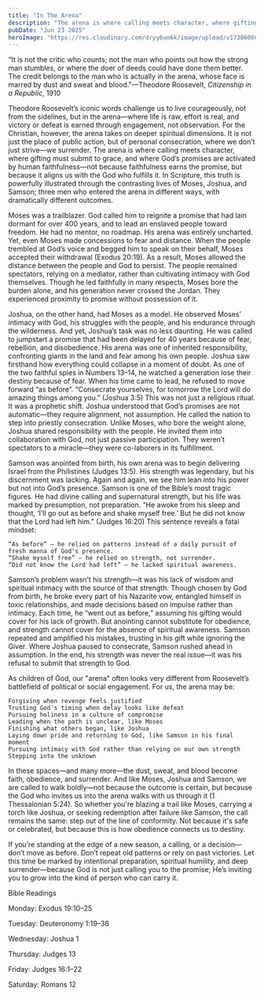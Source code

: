 ```yaml
---
title: "In The Arena"
description: "The arena is where calling meets character, where gifting must submit to grace, and where God’s promises are activated by human faithfulness—not because faithfulness earns the promise, but because it aligns us with the God who fulfills it."
pubDate: "Jun 23 2025"
heroImage: "https://res.cloudinary.com/dryy6uo6k/image/upload/v1738606017/greek_gekobx.jpg"
---
```


“It is not the critic who counts; not the man who points out how the strong man stumbles, or where the doer of deeds could have done them better. The credit belongs to the man who is actually in the arena, whose face is marred by dust and sweat and blood."—Theodore Roosevelt, _Citizenship in a Republic_, 1910

Theodore Roosevelt’s iconic words challenge us to live courageously, not from the sidelines, but in the arena—where life is raw, effort is real, and victory or defeat is earned through engagement, not observation. For the Christian, however, the arena takes on deeper spiritual dimensions. It is not just the place of public action, but of personal consecration, where we don’t just strive—we surrender. The arena is where calling meets character, where gifting must submit to grace, and where God’s promises are activated by human faithfulness—not because faithfulness earns the promise, but because it aligns us with the God who fulfills it. In Scripture, this truth is powerfully illustrated through the contrasting lives of Moses, Joshua, and Samson; three men who entered the arena in different ways, with dramatically different outcomes.

Moses was a trailblazer. God called him to reignite a promise that had lain dormant for over 400 years, and to lead an enslaved people toward freedom. He had no mentor, no roadmap. His arena was entirely uncharted. Yet, even Moses made concessions to fear and distance. When the people trembled at God’s voice and begged him to speak on their behalf, Moses accepted their withdrawal (Exodus 20:19). As a result, Moses allowed the distance between the people and God to persist. The people remained spectators, relying on a mediator, rather than cultivating intimacy with God themselves. Though he led faithfully in many respects, Moses bore the burden alone, and his generation never crossed the Jordan. They experienced proximity to promise without possession of it.

Joshua, on the other hand, had Moses as a model. He observed Moses’ intimacy with God, his struggles with the people, and his endurance through the wilderness. And yet, Joshua’s task was no less daunting. He was called to jumpstart a promise that had been delayed for 40 years because of fear, rebellion, and disobedience. His arena was one of inherited responsibility, confronting giants in the land and fear among his own people. Joshua saw firsthand how everything could collapse in a moment of doubt. As one of the two faithful spies in Numbers 13–14, he watched a generation lose their destiny because of fear. When his time came to lead, he refused to move forward “as before”. “Consecrate yourselves, for tomorrow the Lord will do amazing things among you.” (Joshua 3:5) This was not just a religious ritual. It was a prophetic shift. Joshua understood that God’s promises are not automatic—they require alignment, not assumption. He called the nation to step into priestly consecration. Unlike Moses, who bore the weight alone, Joshua shared responsibility with the people. He invited them into collaboration with God, not just passive participation. They weren’t spectators to a miracle—they were co-laborers in its fulfillment.

Samson was anointed from birth, his own arena was to begin delivering Israel from the Philistines (Judges 13:5). His strength was legendary, but his discernment was lacking. Again and again, we see him lean into his power but not into God’s presence. Samson is one of the Bible’s most tragic figures. He had divine calling and supernatural strength, but his life was marked by presumption, not preparation. “He awoke from his sleep and thought, ‘I’ll go out as before and shake myself free.’ But he did not know that the Lord had left him.” (Judges 16:20) This sentence reveals a fatal mindset:

    “As before” — he relied on patterns instead of a daily pursuit of fresh manna of God's presence.
    “Shake myself free” — he relied on strength, not surrender.
    “Did not know the Lord had left” — he lacked spiritual awareness.

Samson’s problem wasn’t his strength—it was his lack of wisdom and spiritual intimacy with the source of that strength. Though chosen by God from birth, he broke every part of his Nazarite vow, entangled himself in toxic relationships, and made decisions based on impulse rather than intimacy. Each time, he “went out as before,” assuming his gifting would cover for his lack of growth. But anointing cannot substitute for obedience, and strength cannot cover for the absence of spiritual awareness. Samson repeated and amplified his mistakes, trusting in his gift while ignoring the Giver. Where Joshua paused to consecrate, Samson rushed ahead in assumption. In the end, his strength was never the real issue—it was his refusal to submit that strength to God.

As children of God, our "arena" often looks very different from Roosevelt’s battlefield of political or social engagement. For us, the arena may be:

    Forgiving when revenge feels justified
    Trusting God's timing when delay looks like defeat
    Pursuing holiness in a culture of compromise
    Leading when the path is unclear, like Moses
    Finishing what others began, like Joshua
    Laying down pride and returning to God, like Samson in his final moment
    Pursuing intimacy with God rather than relying on our own strength
    Stepping into the unknown

In these spaces—and many more—the dust, sweat, and blood become faith, obedience, and surrender. And like Moses, Joshua and Samson, we are called to walk boldly—not because the outcome is certain, but because the God who invites us into the arena walks with us through it (1 Thessalonian 5:24). So whether you're blazing a trail like Moses, carrying a torch like Joshua, or seeking redemption after failure like Samson, the call remains the same: step out of the line of conformity. Not because it's safe or celebrated, but because this is how obedience connects us to destiny.

If you’re standing at the edge of a new season, a calling, or a decision—don’t move as before. Don’t repeat old patterns or rely on past victories. Let this time be marked by intentional preparation, spiritual humility, and deep surrender—because God is not just calling you to the promise; He’s inviting you to grow into the kind of person who can carry it.

Bible Readings

Monday: Exodus 19:10–25

Tuesday: Deuteronomy 1:19–36

Wednesday: Joshua 1

Thursday: Judges 13

Friday: Judges 16:1–22

Saturday: Romans 12
